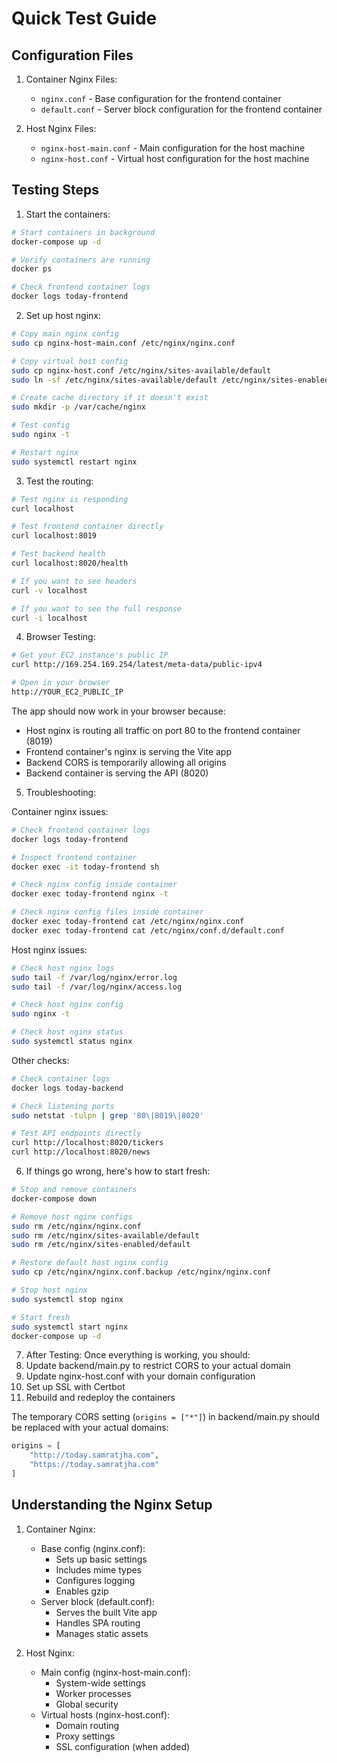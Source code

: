 # Quick Test Guide

## Configuration Files

1. Container Nginx Files:
   - `nginx.conf` - Base configuration for the frontend container
   - `default.conf` - Server block configuration for the frontend container

2. Host Nginx Files:
   - `nginx-host-main.conf` - Main configuration for the host machine
   - `nginx-host.conf` - Virtual host configuration for the host machine

## Testing Steps

1. Start the containers:
```bash
# Start containers in background
docker-compose up -d

# Verify containers are running
docker ps

# Check frontend container logs
docker logs today-frontend
```

2. Set up host nginx:
```bash
# Copy main nginx config
sudo cp nginx-host-main.conf /etc/nginx/nginx.conf

# Copy virtual host config
sudo cp nginx-host.conf /etc/nginx/sites-available/default
sudo ln -sf /etc/nginx/sites-available/default /etc/nginx/sites-enabled/default

# Create cache directory if it doesn't exist
sudo mkdir -p /var/cache/nginx

# Test config
sudo nginx -t

# Restart nginx
sudo systemctl restart nginx
```

3. Test the routing:
```bash
# Test nginx is responding
curl localhost

# Test frontend container directly
curl localhost:8019

# Test backend health
curl localhost:8020/health

# If you want to see headers
curl -v localhost

# If you want to see the full response
curl -i localhost
```

4. Browser Testing:
```bash
# Get your EC2 instance's public IP
curl http://169.254.169.254/latest/meta-data/public-ipv4

# Open in your browser
http://YOUR_EC2_PUBLIC_IP
```

The app should now work in your browser because:
- Host nginx is routing all traffic on port 80 to the frontend container (8019)
- Frontend container's nginx is serving the Vite app
- Backend CORS is temporarily allowing all origins
- Backend container is serving the API (8020)

5. Troubleshooting:

Container nginx issues:
```bash
# Check frontend container logs
docker logs today-frontend

# Inspect frontend container
docker exec -it today-frontend sh

# Check nginx config inside container
docker exec today-frontend nginx -t

# Check nginx config files inside container
docker exec today-frontend cat /etc/nginx/nginx.conf
docker exec today-frontend cat /etc/nginx/conf.d/default.conf
```

Host nginx issues:
```bash
# Check host nginx logs
sudo tail -f /var/log/nginx/error.log
sudo tail -f /var/log/nginx/access.log

# Check host nginx config
sudo nginx -t

# Check host nginx status
sudo systemctl status nginx
```

Other checks:
```bash
# Check container logs
docker logs today-backend

# Check listening ports
sudo netstat -tulpn | grep '80\|8019\|8020'

# Test API endpoints directly
curl http://localhost:8020/tickers
curl http://localhost:8020/news
```

6. If things go wrong, here's how to start fresh:
```bash
# Stop and remove containers
docker-compose down

# Remove host nginx configs
sudo rm /etc/nginx/nginx.conf
sudo rm /etc/nginx/sites-available/default
sudo rm /etc/nginx/sites-enabled/default

# Restore default host nginx config
sudo cp /etc/nginx/nginx.conf.backup /etc/nginx/nginx.conf

# Stop host nginx
sudo systemctl stop nginx

# Start fresh
sudo systemctl start nginx
docker-compose up -d
```

7. After Testing:
Once everything is working, you should:
1. Update backend/main.py to restrict CORS to your actual domain
2. Update nginx-host.conf with your domain configuration
3. Set up SSL with Certbot
4. Rebuild and redeploy the containers

The temporary CORS setting (`origins = ["*"]`) in backend/main.py should be replaced with your actual domains:
```python
origins = [
    "http://today.samratjha.com",
    "https://today.samratjha.com"
]
```

## Understanding the Nginx Setup

1. Container Nginx:
   - Base config (nginx.conf):
     * Sets up basic settings
     * Includes mime types
     * Configures logging
     * Enables gzip
   - Server block (default.conf):
     * Serves the built Vite app
     * Handles SPA routing
     * Manages static assets

2. Host Nginx:
   - Main config (nginx-host-main.conf):
     * System-wide settings
     * Worker processes
     * Global security
   - Virtual hosts (nginx-host.conf):
     * Domain routing
     * Proxy settings
     * SSL configuration (when added)
